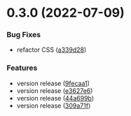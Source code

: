 # 0.3.0 (2022-07-09)


### Bug Fixes

* refactor CSS ([a339d28](https://github.com/kabir0x23/Cryptoverse/commit/a339d285419039f7c30ee7f32af9442aca3fc174))


### Features

* version release ([9fecaa1](https://github.com/kabir0x23/Cryptoverse/commit/9fecaa1675dc6002dca56d18e773bab0440fa613))
* version release ([e3627e6](https://github.com/kabir0x23/Cryptoverse/commit/e3627e6bd989884df5b98bf6bb64053e6124fd89))
* version release ([44a699b](https://github.com/kabir0x23/Cryptoverse/commit/44a699b63d7058acdb0438d3450cd886c5e61688))
* version release ([309a71f](https://github.com/kabir0x23/Cryptoverse/commit/309a71feab3774d6a6fe30521e1dadac920faa10))



